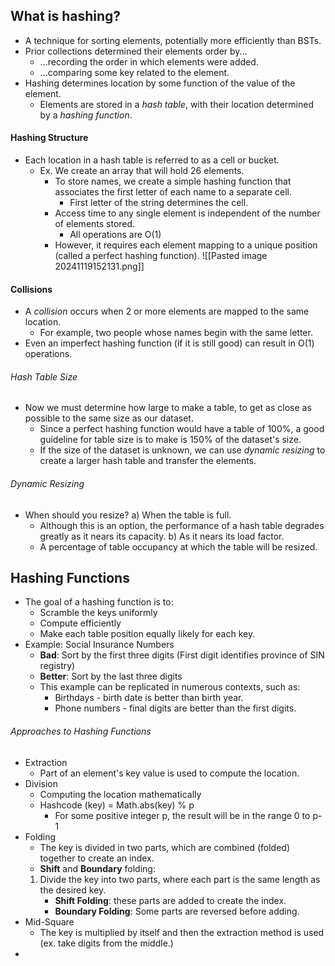 ## What is hashing?
- A technique for sorting elements, potentially more efficiently than BSTs.
- Prior collections determined their elements order by...
	- ...recording the order in which elements were added.
	- ...comparing some key related to the element.
- Hashing determines location by some function of the value of the element.
	- Elements are stored in a *hash table*, with their location determined by a *hashing function*.
#### Hashing Structure
- Each location in a hash table is referred to as a cell or bucket.
	- Ex. We create an array that will hold 26 elements.
		- To store names, we create a simple hashing function that associates the first letter of each name to a separate cell.
			- First letter of the string determines the cell.
		- Access time to any single element is independent of the number of elements stored.
			- All operations are O(1)
		- However, it requires each element mapping to a unique position (called a perfect hashing function).
![[Pasted image 20241119152131.png]]

#### Collisions
- A *collision* occurs when 2 or more elements are mapped to the same location.
	- For example, two people whose names begin with the same letter.
- Even an imperfect hashing function (if it is still good) can result in O(1) operations.
###### Hash Table Size
- Now we must determine how large to make a table, to get as close as possible to the same size as our dataset.
	- Since a perfect hashing function would have a table of 100%, a good guideline for table size is to make is 150% of the dataset's size.
	- If the size of the dataset is unknown, we can use *dynamic resizing* to create a larger hash table and transfer the elements.
###### Dynamic Resizing
- When should you resize?
	a) When the table is full.
	- Although this is an option, the performance of a hash table degrades greatly as it nears its capacity.
	b) As it nears its load factor.
	- A percentage of table occupancy at which the table will be resized.
## Hashing Functions
- The goal of a hashing function is to:
	- Scramble the keys uniformly
	- Compute efficiently
	- Make each table position equally likely for each key.
- Example: Social Insurance Numbers
	- **Bad**: Sort by the first three digits (First digit identifies province of SIN registry)
	- **Better**: Sort by the last three digits
	- This example can be replicated in numerous contexts, such as:
		- Birthdays - birth date is better than birth year.
		- Phone numbers - final digits are better than the first digits.
###### Approaches to Hashing Functions
- Extraction
	- Part of an element's key value is used to compute the location.
- Division
	- Computing the location mathematically
	- Hashcode (key) = Math.abs(key) % p
		- For some positive integer p, the result will be in the range 0 to p-1
- Folding
	- The key is divided in two parts, which are combined (folded) together to create an index.
	- **Shift** and **Boundary** folding:
	1. Divide the key into two parts, where each part is the same length as the desired key.
		- **Shift Folding**: these parts are added to create the index.
		- **Boundary Folding**: Some parts are reversed before adding.
- Mid-Square
	- The key is multiplied by itself and then the extraction method is used (ex. take digits from the middle.)
- 











